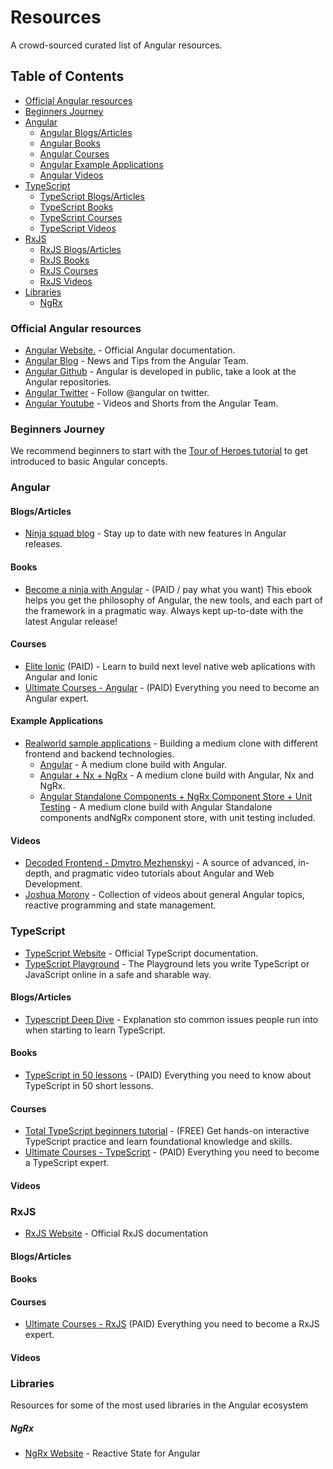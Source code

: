 # Resources

A crowd-sourced curated list of Angular resources.

## Table of Contents

- [Official Angular resources](#official-angular-resources)
- [Beginners Journey](#beginners-journey)
- [Angular](#angular)
  - [Angular Blogs/Articles](#angular-blogs)
  - [Angular Books](#angular-books)
  - [Angular Courses](#angular-courses)
  - [Angular Example Applications](#angular-example-applications)
  - [Angular Videos](#angular-videos)
- [TypeScript](#typescript)
  - [TypeScript Blogs/Articles](#ts-blogs)
  - [TypeScript Books](#ts-books)
  - [TypeScript Courses](#ts-courses)
  - [TypeScript Videos](#ts-videos)
- [RxJS](#rxjs)
  - [RxJS Blogs/Articles](#rxjs-blogs)
  - [RxJS Books](#rxjs-books)
  - [RxJS Courses](#rxjs-courses)
  - [RxJS Videos](#rxjs-videos)
- [Libraries](#libraries)
  - [NgRx](#ngrx)

### Official Angular resources

- [Angular Website.](https://angular.io/) - Official Angular documentation.
- [Angular Blog](https://blog.angular.io/) - News and Tips from the Angular Team.
- [Angular Github](https://github.com/angular) - Angular is developed in public, take a look at the Angular repositories.
- [Angular Twitter](https://twitter.com/angular) - Follow @angular on twitter.
- [Angular Youtube](https://www.youtube.com/@Angular) - Videos and Shorts from the Angular Team.

### Beginners Journey

We recommend beginners to start with the [Tour of Heroes tutorial](https://angular.io/tutorial/tour-of-heroes) to get introduced to basic Angular concepts.

### Angular

<h4 id="angular-blogs">Blogs/Articles</h4>

- [Ninja squad blog](https://blog.ninja-squad.com/tags.html#Angular-ref) - Stay up to date with new features in Angular releases.

<h4 id="angular-books">Books</h4>

- [Become a ninja with Angular](https://books.ninja-squad.com/angular) - (PAID / pay what you want) This ebook helps you get the philosophy of Angular, the new tools, and each part of the framework in a pragmatic way. Always kept up-to-date with the latest Angular release!

<h4 id="angular-courses">Courses</h4>

- [Elite Ionic](https://eliteionic.com/) (PAID) - Learn to build next level native web aplications with Angular and Ionic
- [Ultimate Courses - Angular](https://ultimatecourses.com/courses/angular) - (PAID) Everything you need to become an Angular expert.

<h4 id="angular-example-applications">Example Applications</h4>

- [Realworld sample applications](https://realworld.io/) - Building a medium clone with different frontend and backend technologies.
  - [Angular](https://github.com/khaledosman/angular-realworld-example-app) - A medium clone build with Angular.
  - [Angular + Nx + NgRx](https://github.com/stefanoslig/angular-ngrx-nx-realworld-example-app) - A medium clone build with Angular, Nx and NgRx.
  - [Angular Standalone Components + NgRx Component Store + Unit Testing](https://github.com/nartc/ng-conduit) - A medium clone build with Angular Standalone components andNgRx component store, with unit testing included.

<h4 id="angular-videos">Videos</h4>

- [Decoded Frontend - Dmytro Mezhenskyi](https://www.youtube.com/@DecodedFrontend) - A source of advanced, in-depth, and pragmatic video tutorials about Angular and Web Development.
- [Joshua Morony](https://www.youtube.com/@JoshuaMorony) - Collection of videos about general Angular topics, reactive programming and state management.

### TypeScript

- [TypeScript Website](https://www.typescriptlang.org/) - Official TypeScript documentation.
- [TypeScript Playground](https://www.typescriptlang.org/play) - The Playground lets you write TypeScript or JavaScript online in a safe and sharable way.

<h4 id="ts-blogs">Blogs/Articles</h4>

- [Typescript Deep Dive](https://basarat.gitbook.io/typescript/) - Explanation sto common issues people run into when starting to learn TypeScript.

<h4 id="ts-books">Books</h4>

- [TypeScript in 50 lessons](https://typescript-book.com/) - (PAID) Everything you need to know about TypeScript in 50 short lessons.

<h4 id="ts-courses">Courses</h4>

- [Total TypeScript beginners tutorial](https://www.totaltypescript.com/tutorials/beginners-typescript) - (FREE) Get hands-on interactive TypeScript practice and learn foundational knowledge and skills.
- [Ultimate Courses - TypeScript](https://ultimatecourses.com/courses/typescript) - (PAID) Everything you need to become a TypeScript expert.

<h4 id="ts-videos">Videos</h4>

### RxJS

- [RxJS Website](https://rxjs.dev/) - Official RxJS documentation

<h4 id="rxjs-blogs">Blogs/Articles</h4>

<h4 id="rxjs-books">Books</h4>

<h4 id="rxjs-courses">Courses</h4>

- [Ultimate Courses - RxJS](https://ultimatecourses.com/courses/rxjs) (PAID) Everything you need to become a RxJS expert.

<h4 id="rxjs-videos">Videos</h4>

### Libraries

Resources for some of the most used libraries in the Angular ecosystem

##### NgRx

- [NgRx Website](https://ngrx.io/) - Reactive State for Angular
